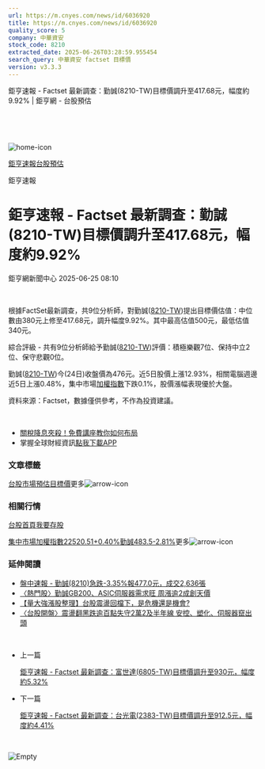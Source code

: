 ```yaml
---
url: https://m.cnyes.com/news/id/6036920
title: https://m.cnyes.com/news/id/6036920
quality_score: 5
company: 中華資安
stock_code: 8210
extracted_date: 2025-06-26T03:28:59.955454
search_query: 中華資安 factset 目標價
version: v3.3.3
---
```


鉅亨速報 - Factset 最新調查：勤誠(8210-TW)目標價調升至417.68元，幅度約9.92% | 鉅亨網 - 台股預估

‌

‌

![home-icon](/assets/icons/breadCrumb/symbol-icon-home.svg)

[鉅亨速報](/news/cat/anue_live)[台股預估](/news/cat/tw_forecast)

鉅亨速報

# 鉅亨速報 - Factset 最新調查：勤誠(8210-TW)目標價調升至417.68元，幅度約9.92%

鉅亨網新聞中心 2025-06-25 08:10

‌

根據FactSet最新調查，共9位分析師，對勤誠([8210-TW](https://www.cnyes.com/twstock/8210))提出目標價估值：中位數由380元上修至417.68元，調升幅度9.92%。其中最高估值500元，最低估值340元。

綜合評級 - 共有9位分析師給予勤誠([8210-TW](https://www.cnyes.com/twstock/8210))評價：積極樂觀7位、保持中立2位、保守悲觀0位。

勤誠([8210-TW](https://www.cnyes.com/twstock/8210))今(24日)收盤價為476元。近5日股價上漲12.93%，相關電腦週邊近5日上漲0.48%，集中市場[加權指數](https://invest.cnyes.com/index/TWS/TSE01)下跌0.1%，股價漲幅表現優於大盤。

資料來源：Factset，數據僅供參考，不作為投資建議。

‌

* [關稅降息夾殺！免費講座教你如何布局](https://www.rsc.com.tw/Cnyes_RSC/SeminarBooking2025InvestmentOutlook.aspx?utm_source=anue&utm_medium=usstocks_end)
* 掌握全球財經資訊[點我下載APP](http://www.cnyes.com/app/?utm_source=mweb&utm_medium=HamMenuBanner&utm_campaign=fixed&utm_content=entr)

### 文章標籤

[台股](https://news.cnyes.com/tag/台股 "台股")[市場預估](https://news.cnyes.com/tag/市場預估 "市場預估")[目標價](https://news.cnyes.com/tag/目標價 "目標價")更多![arrow-icon](/assets/icons/arrows/arrow-down.svg)

### 相關行情

[台股首頁](https://www.cnyes.com/twstock)[我要存股](https://supr.link/8OHaU)

[集中市場加權指數22520.51+0.40%](https://invest.cnyes.com/index/TWS/TSE01)[勤誠483.5-2.81%](https://www.cnyes.com/twstock/8210)更多![arrow-icon](/assets/icons/arrows/arrow-down.svg)

### 延伸閱讀

* [盤中速報 - 勤誠(8210)急跌-3.35%報477.0元，成交2,636張](/news/id/6033620)
* [〈熱門股〉勤誠GB200、ASIC伺服器需求旺 周漲逾2成創天價](/news/id/6031968)
* [【量大強漲股整理】台股震盪回檔下，是危機還是機會?](/news/id/6032189)
* [〈台股開盤〉震盪翻黑跌逾百點失守2萬2及半年線 安控、塑化、伺服器竄出頭](/news/id/6030962)

‌

* 上一篇

  [鉅亨速報 - Factset 最新調查：富世達(6805-TW)目標價調升至930元，幅度約5.32%](/news/id/6037441)
* 下一篇

  [鉅亨速報 - Factset 最新調查：台光電(2383-TW)目標價調升至912.5元，幅度約4.41%](/news/id/6034035)

‌

![Empty](/assets/icons/skeleton/empty-image.svg)

‌